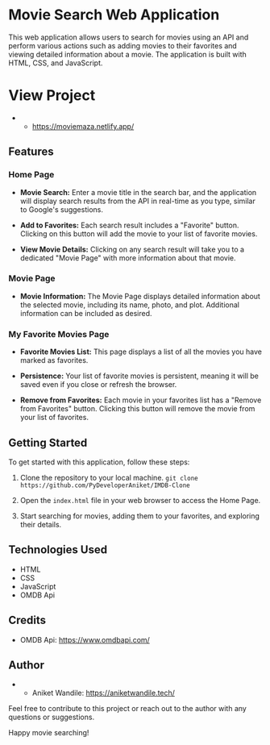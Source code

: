 # Movie Search Web Application

This web application allows users to search for movies using an API and perform various actions such as adding movies to their favorites and viewing detailed information about a movie. The application is built with HTML, CSS, and JavaScript.

# View Project

- - https://moviemaza.netlify.app/

## Features

### Home Page

- **Movie Search:** Enter a movie title in the search bar, and the application will display search results from the API in real-time as you type, similar to Google's suggestions.

- **Add to Favorites:** Each search result includes a "Favorite" button. Clicking on this button will add the movie to your list of favorite movies.

- **View Movie Details:** Clicking on any search result will take you to a dedicated "Movie Page" with more information about that movie.

### Movie Page

- **Movie Information:** The Movie Page displays detailed information about the selected movie, including its name, photo, and plot. Additional information can be included as desired.

### My Favorite Movies Page

- **Favorite Movies List:** This page displays a list of all the movies you have marked as favorites.

- **Persistence:** Your list of favorite movies is persistent, meaning it will be saved even if you close or refresh the browser.

- **Remove from Favorites:** Each movie in your favorites list has a "Remove from Favorites" button. Clicking this button will remove the movie from your list of favorites.

## Getting Started

To get started with this application, follow these steps:

1. Clone the repository to your local machine.
```git clone https://github.com/PyDeveloperAniket/IMDB-Clone```

2. Open the `index.html` file in your web browser to access the Home Page.

3. Start searching for movies, adding them to your favorites, and exploring their details.

## Technologies Used

- HTML
- CSS
- JavaScript
- OMDB Api

## Credits

- OMDB Api: https://www.omdbapi.com/

## Author

- - Aniket Wandile: https://aniketwandile.tech/

Feel free to contribute to this project or reach out to the author with any questions or suggestions.

Happy movie searching!
